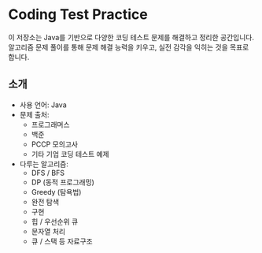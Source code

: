 # Coding Test Practice

이 저장소는 Java를 기반으로 다양한 코딩 테스트 문제를 해결하고 정리한 공간입니다. 알고리즘 문제 풀이를 통해 문제 해결 능력을 키우고, 실전 감각을 익히는 것을 목표로 합니다.

## 소개

- 사용 언어: Java
- 문제 출처:
  - 프로그래머스
  - 백준
  - PCCP 모의고사
  - 기타 기업 코딩 테스트 예제
- 다루는 알고리즘:
  - DFS / BFS
  - DP (동적 프로그래밍)
  - Greedy (탐욕법)
  - 완전 탐색
  - 구현
  - 힙 / 우선순위 큐
  - 문자열 처리
  - 큐 / 스택 등 자료구조
